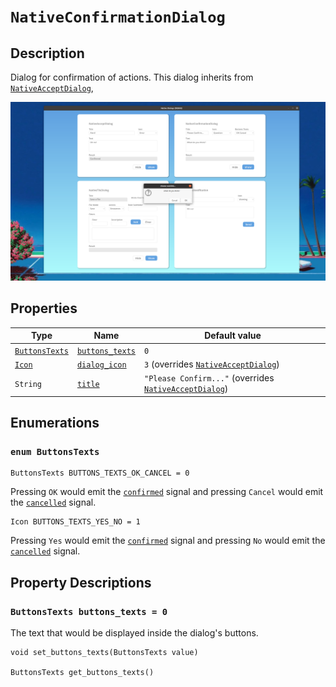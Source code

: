 # `NativeConfirmationDialog`

## Description

Dialog for confirmation of actions. This dialog inherits from [`NativeAcceptDialog`](./native_accept_dialog.md),

![Native Confirmation Dialog](./images/native_confirmation_dialog.png)

## Properties

|Type|Name|Default value|
|-|-|-|
|[`ButtonsTexts`](#enum-buttonstexts)|[`buttons_texts`](#buttonstexts-buttons_texts--0)|`0`|
|[`Icon`](./native_accept_dialog.md#enum-icon)|[`dialog_icon`](./native_accept_dialog.md#icon-dialog_icon--1)|`3` (overrides [`NativeAcceptDialog`](./native_accept_dialog.md))|
|`String`|[`title`](./native_accept_dialog.md#string-title--alert)|`"Please Confirm..."` (overrides [`NativeAcceptDialog`](./native_accept_dialog.md))|

## Enumerations

### `enum ButtonsTexts`

```gdscript
ButtonsTexts BUTTONS_TEXTS_OK_CANCEL = 0
```

Pressing `OK` would emit the [`confirmed`](./native_accept_dialog.md#confirmed) signal and pressing `Cancel` would emit the [`cancelled`](./native_accept_dialog.md#cancelled) signal.

```gdscript
Icon BUTTONS_TEXTS_YES_NO = 1
```

Pressing `Yes` would emit the [`confirmed`](./native_accept_dialog.md#confirmed) signal and pressing `No` would emit the [`cancelled`](./native_accept_dialog.md#cancelled) signal.

## Property Descriptions

### `ButtonsTexts buttons_texts = 0`

The text that would be displayed inside the dialog's buttons.

```gdscript
void set_buttons_texts(ButtonsTexts value)

ButtonsTexts get_buttons_texts()
```
